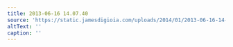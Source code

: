 ```yaml
---
title: 2013-06-16 14.07.40
source: 'https://static.jamesdigioia.com/uploads/2014/01/2013-06-16-14-07-40-scaled.jpg'
altText: ''
caption: ''
---
```


